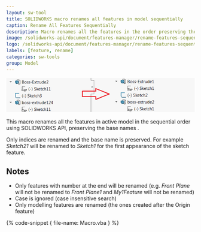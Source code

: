 ```yaml
---
layout: sw-tool
title: SOLIDWORKS macro renames all features in model sequentially
caption: Rename All Features Sequentially
description: Macro renames all the features in the order preserving the base names using SOLIDWORKS API
image: /solidworks-api/document/features-manager/rename-features-sequentially/rename-features-sequentially.png
logo: /solidworks-api/document/features-manager/rename-features-sequentially/sequntial-features.svg
labels: [feature, rename]
categories: sw-tools
group: Model
---
```

![Features renamed sequentially](rename-features-sequentially.png)

This macro renames all the features in active model in the sequential order using SOLIDWORKS API, preserving the base names .

Only indices are renamed and the base name is preserved. For example *Sketch21* will be renamed to *Sketch1* for the first appearance of the sketch feature.

## Notes

* Only features with number at the end will be renamed (e.g. *Front Plane* will not be renamed to *Front Plane1* and *My1Feature* will not be renamed)
* Case is ignored (case insensitive search)
* Only modelling features are renamed (the ones created after the Origin feature)

{% code-snippet { file-name: Macro.vba } %}
